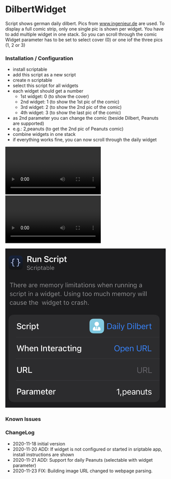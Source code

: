 # DilbertWidget

Script shows german daily dilbert. Pics from www.ingenieur.de are used.
To display a full comic strip, only one single pic is shown per widget.
You have to add multiple widget in one stack. So you can scroll through the comic
Widget parameter has to be set to select cover (0) or one iof the three pics (1, 2 or 3)

### Installation / Configuration
* install scriptable
* add this script as a new script
* create n scriptable
* select this script for all widgets
* each widget should get a number
   - 1st widget: 0 (to show the cover)
   - 2nd widget: 1 (to show the 1st pic of the comic)
   - 3rd widget: 2 (to show the 2nd pic of the comic)
   - 4th widget: 3 (to show the last pic of the comic)
* as 2nd parameter you can change the comic (beside Dilbert, Peanuts are supported)
* e.g.: 2,peanuts     (to get the 2nd pic of Peanuts comic)
* combine widgets in one stack
* if everything works fine, you can now scroll through the daily widget

![](movie.mov)
![](movie_peanuts.mov)

![](config.jpg)

### Known Issues


### ChangeLog
- 2020-11-18 initial version
- 2020-11-20 ADD: If widget is not configured or started in sriptable app, install instructions are shown
- 2020-11-21 ADD: Support for daily Peanuts (selectable with widget parameter)
- 2020-11-23 FIX: Building image URL changed to webpage parsing.
